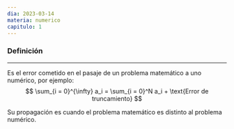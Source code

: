 ```yaml
---
dia: 2023-03-14
materia: numerico
capitulo: 1
---
```

### Definición
---
Es el error cometido en el pasaje de un problema matemático a uno numérico, por ejemplo:
$$ \sum_{i = 0}^{\infty} a_i = \sum_{i = 0}^N a_i + \text{Error de truncamiento} $$

Su propagación es cuando el problema matemático es distinto al problema numérico.